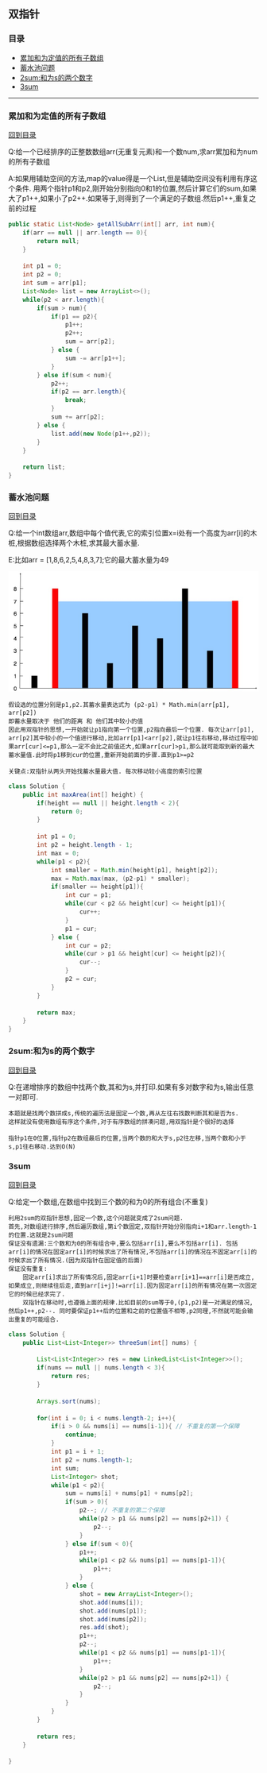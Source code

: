 ## 双指针

### 目录

* [累加和为定值的所有子数组](#累加和为定值的所有子数组)
* [蓄水池问题](#蓄水池问题)
* [2sum:和为s的两个数字](#2sum:和为s的两个数字)
* [3sum](#3sum)



----

### 累加和为定值的所有子数组

[回到目录](#目录)

Q:给一个已经排序的正整数数组arr(无重复元素)和一个数num,求arr累加和为num的所有子数组

A:如果用辅助空间的方法,map的value得是一个List,但是辅助空间没有利用有序这个条件.  用两个指针p1和p2,刚开始分别指向0和1的位置,然后计算它们的sum,如果大了p1++,如果小了p2++.如果等于,则得到了一个满足的子数组.然后p1++,重复之前的过程

```java
public static List<Node> getAllSubArr(int[] arr, int num){
    if(arr == null || arr.length == 0){
        return null;
    }
    
    int p1 = 0;
    int p2 = 0;
    int sum = arr[p1];   
    List<Node> list = new ArrayList<>();
    while(p2 < arr.length){
        if(sum > num){
            if(p1 == p2){
                p1++;
                p2++;
                sum = arr[p2];
            } else {                
                sum -= arr[p1++];
            }
        } else if(sum < num){
            p2++;
            if(p2 == arr.length){
                break;
            }
            sum += arr[p2];
        } else {
            list.add(new Node(p1++,p2));
        }
    }
    
    return list;
}
```



### 蓄水池问题

[回到目录](#目录)

Q:给一个int数组arr,数组中每个值代表,它的索引位置x=i处有一个高度为arr[i]的木桩,根据数组选择两个木桩,求其最大蓄水量.

E:比如arr = [1,8,6,2,5,4,8,3,7];它的最大蓄水量为49

![1554343774210](../img/蓄水池问题.png)

```
假设选的位置分别是p1,p2.其蓄水量表达式为 (p2-p1) * Math.min(arr[p1], arr[p2])
即蓄水量取决于 他们的距离 和 他们其中较小的值
因此用双指针的思想,一开始就让p1指向第一个位置,p2指向最后一个位置. 每次让arr[p1], arr[p2]其中较小的一个值进行移动,比如arr[p1]<arr[p2],就让p1往右移动,移动过程中如果arr[cur]<=p1,那么一定不会比之前值还大,如果arr[cur]>p1,那么就可能取到新的最大蓄水量值.此时将p1移到cur的位置,重新开始前面的步骤.直到p1>=p2

关键点:双指针从两头开始找蓄水量最大值. 每次移动较小高度的索引位置
```

```java
class Solution {
    public int maxArea(int[] height) {
        if(height == null || height.length < 2){
            return 0;
        }
        
        int p1 = 0;
        int p2 = height.length - 1;
        int max = 0;           
        while(p1 < p2){            
            int smaller = Math.min(height[p1], height[p2]);
            max = Math.max(max, (p2-p1) * smaller);
            if(smaller == height[p1]){
                int cur = p1;
                while(cur < p2 && height[cur] <= height[p1]){
                    cur++;
                }
                p1 = cur;
            } else {
                int cur = p2;
                while(cur > p1 && height[cur] <= height[p2]){
                    cur--;
                }
                p2 = cur;
            }
        }
        
        return max;
    }
}
```



### 2sum:和为s的两个数字

[回到目录](#目录)

Q:在递增排序的数组中找两个数,其和为s,并打印.如果有多对数字和为s,输出任意一对即可.

```
本题就是找两个数拼成s,传统的遍历法是固定一个数,再从左往右找数判断其和是否为s.
这样就没有使用数组有序这个条件,对于有序数组的拼凑问题,用双指针是个很好的选择

指针p1在0位置,指针p2在数组最后的位置,当两个数的和大于s,p2往左移,当两个数和小于s,p1往右移动.达到O(N)
```



### 3sum

[回到目录](#目录)

Q:给定一个数组,在数组中找到三个数的和为0的所有组合(不重复)

```
利用2sum的双指针思想,固定一个数,这个问题就变成了2sum问题. 
首先,对数组进行排序,然后遍历数组,第i个数固定,双指针开始分别指向i+1和arr.length-1的位置.这就是2sum问题
保证没有遗漏:三个数和为0的所有组合中,要么包括arr[i],要么不包括arr[i]. 包括arr[i]的情况在固定arr[i]的时候求出了所有情况,不包括arr[i]的情况在不固定arr[i]的时候求出了所有情况.(因为双指针在固定值的后面)
保证没有重复:
	固定arr[i]求出了所有情况后,固定arr[i+1]时要检查arr[i+1]==arr[i]是否成立,如果成立,则继续往后走,直到arr[i+j]!=arr[i].因为固定arr[i]的所有情况在第一次固定它的时候已经求完了.
	双指针在移动时,也遵循上面的规律.比如目前的sum等于0,(p1,p2)是一对满足的情况,然后p1++,p2--. 同时要保证p1++后的位置和之前的位置值不相等,p2同理,不然就可能会输出重复的可能组合.
```

```java
class Solution {
    public List<List<Integer>> threeSum(int[] nums) {
        
        List<List<Integer>> res = new LinkedList<List<Integer>>();
        if(nums == null || nums.length < 3){
            return res;
        }
        
        Arrays.sort(nums);
        
        for(int i = 0; i < nums.length-2; i++){ 
            if(i > 0 && nums[i] == nums[i-1]){ // 不重复的第一个保障
                continue;
            }
            int p1 = i + 1;
            int p2 = nums.length-1;
            int sum;
            List<Integer> shot;
            while(p1 < p2){ 
                sum = nums[i] + nums[p1] + nums[p2]; 
                if(sum > 0){
                    p2--; // 不重复的第二个保障
                    while(p2 > p1 && nums[p2] == nums[p2+1]) {
                        p2--;
                    }
                } else if(sum < 0){
                    p1++;
                    while(p1 < p2 && nums[p1] == nums[p1-1]){
                        p1++;
                    }
                } else {
                    shot = new ArrayList<Integer>();
                    shot.add(nums[i]);
                    shot.add(nums[p1]);
                    shot.add(nums[p2]);
                    res.add(shot);
                    p1++;
                    p2--;
                    while(p1 < p2 && nums[p1] == nums[p1-1]){
                        p1++;
                    }   
                    while(p2 > p1 && nums[p2] == nums[p2+1]) {
                        p2--;
                    }                    
                }
            }
        }        
        
        return res;
    }

}
```

